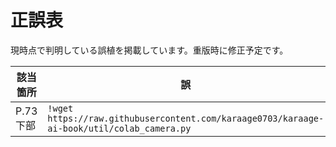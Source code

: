# 正誤表

現時点で判明している誤植を掲載しています。重版時に修正予定です。

| 該当箇所 | 誤 | 正 | 備考 |
| -- | -- | -- | -- |
| P.73 下部 | `!wget https://raw.githubusercontent.com/karaage0703/karaage-ai-book/util/colab_camera.py` | `!wget https://raw.githubusercontent.com/karaage0703/karaage-ai-book/master/util/colab_camera.py` | [#2](https://github.com/karaage0703/karaage-ai-book/issues/2) |
